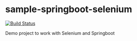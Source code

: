 # sample-springboot-selenium

[![Build Status](https://travis-ci.com/PedroBissonho/reactive-widgets.svg?branch=master)](https://travis-ci.com/PedroBissonho/reactive-widgets)

Demo project to work with Selenium and Springboot
